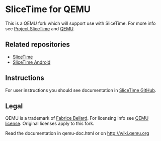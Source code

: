 # SliceTime for QEMU #

This is a QEMU fork which will support use with SliceTime. For more info see [Project SliceTime](http://www.comsys.rwth-aachen.de/research/projects/slicetime/) and [QEMU](http://www.qemu.org).

## Related repositories ##
* [SliceTime](https://github.com/mr-kimia/slicetime)
* [SliceTime Android](https://github.com/mr-kimia/slicetime-android-emulator)

## Instructions ##

For user instructions you should see documentation in [SliceTime GitHub](https://github.com/mr-kimia/slicetime).

## Legal ##

QEMU is a trademark of [Fabrice Bellard](http://bellard.org/). For licensing info see [QEMU license](http://wiki.qemu.org/License).
Original licenses apply to this fork.


Read the documentation in qemu-doc.html or on http://wiki.qemu.org

